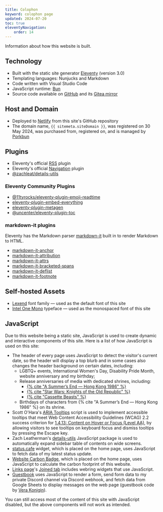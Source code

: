 ```yaml
---
title: Colophon
keyword: colophon page
updated: 2024-07-20
toc: true
eleventyNavigation:
    order: 14
---
```


Information about how this website is built.

## Technology
* Built with the static site generator [Eleventy](https://www.11ty.dev/) (version 3.0)
* Templating languages: Nunjucks and Markdown
* Code written with Visual Studio Code
* JavaScript runtime: [Bun](https://bun.sh)
* Source code available on [GitHub](https://github.com/helenclx/leilukin-site) and its [Gitea mirror](https://git.32bit.cafe/Leilukin/leilukin-site)

## Host and Domain
* Deployed to [Netlify](https://www.netlify.com/) from this site's GitHub repository
* The domain name, `{{ sitemeta.siteDomain }}`, was registered on 30 May 2024, was purchased from, registered on, and is managed by [Porkbun](https://porkbun.com/)

## Plugins
* Eleventy's official [RSS](https://www.11ty.dev/docs/plugins/rss/) plugin
* Eleventy's official [Navigation](https://www.11ty.dev/docs/plugins/navigation/) plugin
* [@zachleat/details-utils](https://www.npmjs.com/package/@zachleat/details-utils)

### Eleventy Community Plugins
* [@11tyrocks/eleventy-plugin-emoji-readtime](https://www.npmjs.com/package/@11tyrocks/eleventy-plugin-emoji-readtime)
* [eleventy-plugin-embed-everything](https://www.npmjs.com/package/eleventy-plugin-embed-everything)
* [eleventy-plugin-metagen](https://www.npmjs.com/package/eleventy-plugin-metagen)
* [@uncenter/eleventy-plugin-toc](https://www.npmjs.com/package/@uncenter/eleventy-plugin-toc)

### markdown-it plugins
Eleventy has the Markdown parser [markdown-it](https://www.npmjs.com/package/markdown-it) built in to render Markdown to HTML.
* [markdown-it-anchor](https://www.npmjs.com/package/markdown-it-anchor)
* [markdown-it-attribution](https://www.npmjs.com/package/markdown-it-attribution)
* [markdown-it-attrs](https://www.npmjs.com/package/markdown-it-attrs)
* [markdown-it-bracketed-spans](https://www.npmjs.com/package/markdown-it-bracketed-spans)
* [markdown-it-deflist](https://www.npmjs.com/package/markdown-it-deflist)
* [markdown-it-footnote](https://www.npmjs.com/package/markdown-it-footnote)

## Self-hosted Assets
* [Lexend](https://www.lexend.com/) font family — used as the default font of this site
* [Intel One Mono](https://www.intel.com/content/www/us/en/company-overview/one-monospace-font.html) typeface — used as the monospaced font of this site

## JavaScript
Due to this website being a static site, JavaScript is used to create dynamic and interactive components of this site. Here is a list of how JavaScript is used on this site:

* The header of every page uses JavaScript to detect the visitor's current date, so the header will display a top blurb and in some cases also changes the header background on certain dates, including:
    * LGBTQ+ events, International Women's Day, Disability Pride Month, website anniversary and my birthday;
    * Release anniversaries of media with dedicated shrines, including:
        * [{% cite "A Summer’s End — Hong Kong 1986" %}](/shrines/asummersend)
        * [{% cite "Star Wars: Knights of the Old Republic" %}](/shrines/starwarskotor)
        * [{% cite "Cassette Beasts" %}](/shrines/cassettebeasts)
    * Birthdays of characters from {% cite "A Summer’s End — Hong Kong 1986" %} on its shrine.
* Scott O'Hara's [ARIA Tooltips](https://github.com/scottaohara/a11y_tooltips) script is used to implement accessible tooltips that meet Web Content Accessibility Guidelines (WCAG) 2.2 success criterion for [1.4.13: Content on Hover or Focus (Level AA)](https://www.w3.org/WAI/WCAG22/Understanding/content-on-hover-or-focus.html), by allowing visitors to see tooltips on keyboard focus and dismiss tooltips by pressing the Escape key.
* Zach Leatherman's [details-utils](https://www.npmjs.com/package/@zachleat/details-utils) JavaScript package is used to automatically expand sidebar table of contents on wide screens.
* [status.cafe](https://status.cafe/) widget, which is placed on the home page, uses JavaScript to fetch data of my latest status update.
* [Website Carbon Badge](https://www.websitecarbon.com/badge/), which is placed on the home page, uses JavaScript to calculate the carbon footprint of this website.
* [Links page](/links)'s [Joined tab](/links/#joined) includes webring widgets that use JavaScript.
* [Guestbook](/guestbook) uses JavaScript to render a form, send form data to my private Discord channel via Discord webhook, and fetch data from Google Sheets to display messages on the web page (guestbook code by [Vera Konigin](https://groundedwren.neocities.org/pages/controls/guestbookDemo)).

You can still access most of the content of this site with JavaScript disabled, but the above components will not work as intended.